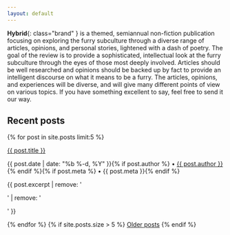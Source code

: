 ```yaml
---
layout: default
---
```


**Hybrid**{: class="brand" } is a themed, semiannual non-fiction publication focusing on exploring the furry subculture through a diverse range of articles, opinions, and personal stories, lightened with a dash of poetry.  The goal of the review is to provide a sophisticated, intellectual look at the furry subculture through the eyes of those most deeply involved.  Articles should be well researched and opinions should be backed up by fact to provide an intelligent discourse on what it means to be a furry.  The articles, opinions, and experiences will be diverse, and will give many different points of view on various topics.  If you have something excellent to say, feel free to send it our way.

## Recent posts
{% for post in site.posts limit:5 %}
<div class="post-list">
    <p><a class="post-link" href="{{ post.url }}">{{ post.title }}</a></p>
    <p class="post-meta">{{ post.date | date: "%b %-d, %Y" }}{% if post.author %} &bullet; <a href="/editors#{{ post.author }}">{{ post.author }}</a>{% endif %}{% if post.meta %} &bullet; {{ post.meta }}{% endif %}</p>
    <p>{{ post.excerpt | remove: '<p>' | remove: '</p>' }}</p>
</div>
{% endfor %}
{% if site.posts.size > 5 %}
<a href="/updates">Older posts</a>
{% endif %}
